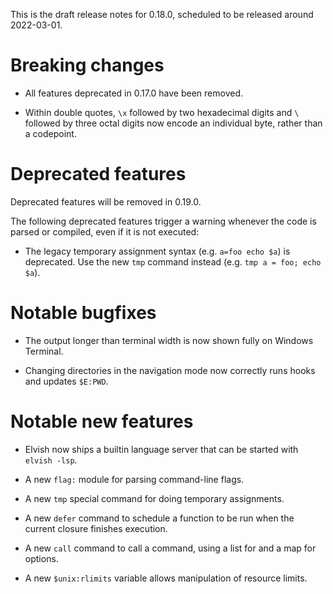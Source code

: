 This is the draft release notes for 0.18.0, scheduled to be released around
2022-03-01.

# Breaking changes

-   All features deprecated in 0.17.0 have been removed.

-   Within double quotes, `\x` followed by two hexadecimal digits and `\`
    followed by three octal digits now encode an individual byte, rather than a
    codepoint.

# Deprecated features

Deprecated features will be removed in 0.19.0.

The following deprecated features trigger a warning whenever the code is parsed
or compiled, even if it is not executed:

-   The legacy temporary assignment syntax (e.g. `a=foo echo $a`) is deprecated.
    Use the new `tmp` command instead (e.g. `tmp a = foo; echo $a`).

# Notable bugfixes

-   The output longer than terminal width is now shown fully on Windows
    Terminal.

-   Changing directories in the navigation mode now correctly runs hooks and
    updates `$E:PWD`.

# Notable new features

-   Elvish now ships a builtin language server that can be started with
    `elvish -lsp`.

-   A new `flag:` module for parsing command-line flags.

-   A new `tmp` special command for doing temporary assignments.

-   A new `defer` command to schedule a function to be run when the current
    closure finishes execution.

-   A new `call` command to call a command, using a list for and a map for
    options.

-   A new `$unix:rlimits` variable allows manipulation of resource limits.
